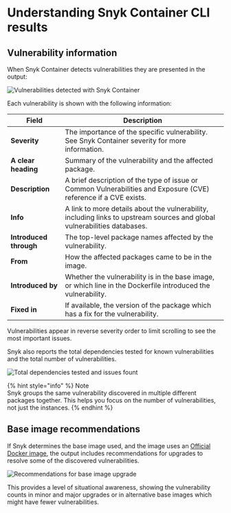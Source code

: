 # Understanding Snyk Container CLI results

## **Vulnerability information**

When Snyk Container detects vulnerabilities they are presented in the output:

![Vulnerabilities detected with Snyk Container](../../.gitbook/assets/clivulnerabiilities.png)

Each vulnerability is shown with the following information:

| **Field**              | **Description**                                                                                                           |
| ---------------------- | ------------------------------------------------------------------------------------------------------------------------- |
| **Severity**           | The importance of the specific vulnerability. See Snyk Container severity for more information.                           |
| **A clear heading**    | Summary of the vulnerability and the affected package.                                                                    |
| **Description**        | A brief description of the type of issue or Common Vulnerabilities and Exposure (CVE) reference if a CVE exists.          |
| **Info**               | A link to more details about the vulnerability, including links to upstream sources and global vulnerabilities databases. |
| **Introduced through** | The top-level package names affected by the vulnerability.                                                                |
| **From**               | How the affected packages came to be in the image.                                                                        |
| **Introduced by**      | Whether the vulnerability is in the base image, or which line in the Dockerfile introduced the vulnerability.             |
| **Fixed in**           | If available, the version of the package which has a fix for the vulnerability.                                           |

Vulnerabilities appear in reverse severity order to limit scrolling to see the most important issues.

Snyk also reports the total dependencies tested for known vulnerabilities and the total number of vulnerabilities.

![Total dependencies tested and issues fount](../../.gitbook/assets/clisummary.png)

{% hint style="info" %}
Note\
Snyk groups the same vulnerability discovered in multiple different packages together. This helps you focus on the number of vulnerabilities, not just the instances.
{% endhint %}

## Base image recommendations

If Snyk determines the base image used, and the image uses an [Official Docker image](https://docs.docker.com/docker-hub/official\_images/), the output includes recommendations for upgrades to resolve some of the discovered vulnerabilities.

![Recommendations for base image upgrade](../../.gitbook/assets/clirecommendations.png)

This provides a level of situational awareness, showing the vulnerability counts in minor and major upgrades or in alternative base images which might have fewer vulnerabilities.
